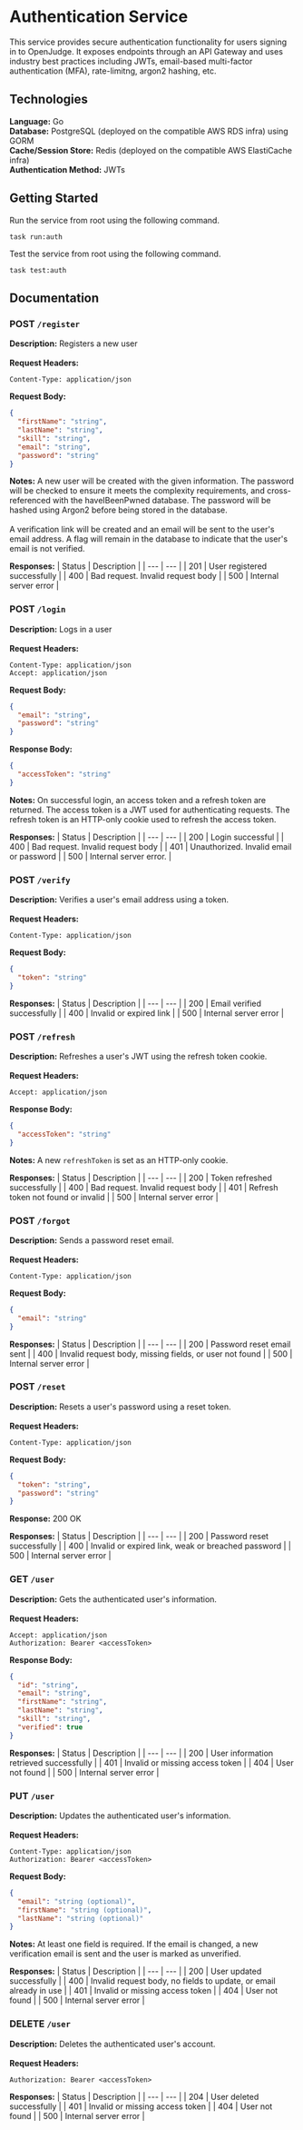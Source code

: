 # Authentication Service

This service provides secure authentication functionality for users signing in to OpenJudge. It
exposes endpoints through an API Gateway and uses industry best practices including JWTs,
email-based multi-factor authentication (MFA), rate-limitng, argon2 hashing, etc.

## Technologies

**Language:** Go </br> **Database:** PostgreSQL (deployed on the compatible AWS RDS infra) using
GORM </br> **Cache/Session Store:** Redis (deployed on the compatible AWS ElastiCache infra) </br>
**Authentication Method:** JWTs </br> 

## Getting Started

Run the service from root using the following command.

```
task run:auth
```

Test the service from root using the following command.

```
task test:auth
```

## Documentation

### POST `/register`

**Description:** Registers a new user </br></br> **Request Headers:**

```http
Content-Type: application/json
```

**Request Body:**

```json
{
  "firstName": "string",
  "lastName": "string",
  "skill": "string",
  "email": "string",
  "password": "string"
}
```

**Notes:** A new user will be created with the given information. The password will be checked to
ensure it meets the complexity requirements, and cross-referenced with the haveIBeenPwned database.
The password will be hashed using Argon2 before being stored in the database. </br> </br> A
verification link will be created and an email will be sent to the user's email address. A flag will
remain in the database to indicate that the user's email is not verified. </br>

**Responses:**
| Status | Description |
| --- | --- |
| 201 | User registered successfully |
| 400 | Bad request. Invalid request body |
| 500 | Internal server error |

### POST `/login`

**Description:** Logs in a user </br></br> **Request Headers:**

```http
Content-Type: application/json
Accept: application/json
```

**Request Body:**

```json
{
  "email": "string",
  "password": "string"
}
```

 **Response Body:**

```json
{
  "accessToken": "string"
}
```

**Notes:** On successful login, an access token and a refresh token are returned. The access token
is a JWT used for authenticating requests. The refresh token is an HTTP-only cookie used to refresh
the access token.

**Responses:**
| Status | Description |
| --- | --- |
| 200 | Login successful |
| 400 | Bad request. Invalid request body |
| 401 | Unauthorized. Invalid email or password |
| 500 | Internal server error. |

### POST `/verify`

**Description:** Verifies a user's email address using a token. <br/><br/> **Request Headers:**

```http
Content-Type: application/json
```

**Request Body:**

```json
{
  "token": "string"
}
```

**Responses:**
| Status | Description |
| --- | --- |
| 200 | Email verified successfully |
| 400 | Invalid or expired link |
| 500 | Internal server error |

### POST `/refresh`

**Description:** Refreshes a user's JWT using the refresh token cookie. <br/><br/> **Request Headers:**

```http
Accept: application/json
```

**Response Body:**

```json
{
  "accessToken": "string"
}
```

**Notes:** A new `refreshToken` is set as an HTTP-only cookie.

**Responses:**
| Status | Description |
| --- | --- |
| 200 | Token refreshed successfully |
| 400 | Bad request. Invalid request body |
| 401 | Refresh token not found or invalid |
| 500 | Internal server error |

### POST `/forgot`

**Description:** Sends a password reset email. <br/><br/> **Request Headers:**

```http
Content-Type: application/json
```

**Request Body:**

```json
{
  "email": "string"
}
```

**Responses:**
| Status | Description |
| --- | --- |
| 200 | Password reset email sent |
| 400 | Invalid request body, missing fields, or user not found |
| 500 | Internal server error |

### POST `/reset`

**Description:** Resets a user's password using a reset token. <br/><br/> **Request Headers:**

```http
Content-Type: application/json
```

**Request Body:**

```json
{
  "token": "string",
  "password": "string"
}
```

**Response:** 200 OK  

**Responses:**
| Status | Description |
| --- | --- |
| 200 | Password reset successfully |
| 400 | Invalid or expired link, weak or breached password |
| 500 | Internal server error |

### GET `/user`

**Description:** Gets the authenticated user's information. <br/><br/> **Request Headers:**

```http
Accept: application/json
Authorization: Bearer <accessToken>
```

**Response Body:**

```json
{
  "id": "string",
  "email": "string",
  "firstName": "string",
  "lastName": "string",
  "skill": "string",
  "verified": true
}
```

**Responses:**
| Status | Description |
| --- | --- |
| 200 | User information retrieved successfully |
| 401 | Invalid or missing access token |
| 404 | User not found |
| 500 | Internal server error |

### PUT `/user`

**Description:** Updates the authenticated user's information. <br/><br/> **Request Headers:**

```http
Content-Type: application/json
Authorization: Bearer <accessToken>
```

**Request Body:**

```json
{
  "email": "string (optional)",
  "firstName": "string (optional)",
  "lastName": "string (optional)"
}
```
**Notes:** At least one field is required. If the email is changed, a new verification email is sent and the user is marked as unverified.

**Responses:**
| Status | Description |
| --- | --- |
| 200 | User updated successfully |
| 400 | Invalid request body, no fields to update, or email already in use |
| 401 | Invalid or missing access token |
| 404 | User not found |
| 500 | Internal server error |

### DELETE `/user`

**Description:** Deletes the authenticated user's account. <br/><br/> **Request Headers:**

```http
Authorization: Bearer <accessToken>
```
**Responses:**
| Status | Description |
| --- | --- |
| 204 | User deleted successfully |
| 401 | Invalid or missing access token |
| 404 | User not found |
| 500 | Internal server error |